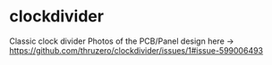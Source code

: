 # clockdivider
Classic clock divider Photos of the PCB/Panel design here ->
https://github.com/thruzero/clockdivider/issues/1#issue-599006493
